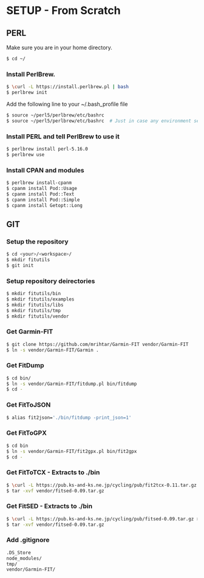 # **SETUP - From Scratch**

## **PERL**

Make sure you are in your home directory.
```bash
$ cd ~/
```

### Install PerlBrew.
```bash
$ \curl -L https://install.perlbrew.pl | bash
$ perlbrew init
```

Add the following line to your ~/.bash_profile file
```bash
$ source ~/perl5/perlbrew/etc/bashrc
$ source ~/perl5/perlbrew/etc/bashrc  # Just in case any environment settings need updating
```

### Install PERL and tell PerlBrew to use it
```bash
$ perlbrew install perl-5.16.0
$ perlbrew use
```

### Install CPAN and modules
```bash
$ perlbrew install-cpanm
$ cpanm install Pod::Usage
$ cpanm install Pod::Text
$ cpanm install Pod::Simple
$ cpanm install Getopt::Long
```

## GIT

### Setup the repository
```bash
$ cd <your>/<workspace>/
$ mkdir fitutils
$ git init
```

### Setup repository deirectories
```bash
$ mkdir fitutils/bin
$ mkdir fitutils/examples
$ mkdir fitutils/libs
$ mkdir fitutils/tmp
$ mkdir fitutils/vendor
```

### Get Garmin-FIT
```bash
$ git clone https://github.com/mrihtar/Garmin-FIT vendor/Garmin-FIT
$ ln -s vendor/Garmin-FIT/Garmin .
```

### Get FitDump
```bash
$ cd bin/
$ ln -s vendor/Garmin-FIT/fitdump.pl bin/fitdump
$ cd -
```

### Get FitToJSON
```bash
$ alias fit2json='./bin/fitdump -print_json=1'
```

### Get FitToGPX
```bash
$ cd bin
$ ln -s vendor/Garmin-FIT/fit2gpx.pl bin/fit2gpx
$ cd -
```

### Get FitToTCX - Extracts to ./bin
```bash
$ \curl -L https://pub.ks-and-ks.ne.jp/cycling/pub/fit2tcx-0.11.tar.gz > vendor/.
$ tar -xvf vendor/fitsed-0.09.tar.gz
```

### Get FitSED - Extracts to ./bin
```bash
$ \curl -L https://pub.ks-and-ks.ne.jp/cycling/pub/fitsed-0.09.tar.gz > vendor/.
$ tar -xvf vendor/fitsed-0.09.tar.gz
```

### Add .gitignore
```bash
.DS_Store
node_modules/
tmp/
vendor/Garmin-FIT/
```
